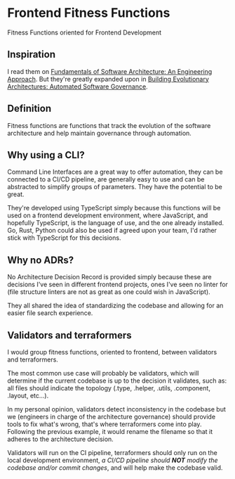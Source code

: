 # Frontend Fitness Functions

Fitness Functions oriented for Frontend Development

## Inspiration

I read them on [Fundamentals of Software Architecture: An Engineering Approach](https://amzn.eu/d/9ElDpva). But they're greatly expanded upon in [Building Evolutionary Architectures: Automated Software Governance](https://amzn.eu/d/125m9yo).

## Definition

Fitness functions are functions that track the evolution of the software architecture and help maintain governance through automation.

## Why using a CLI?

Command Line Interfaces are a great way to offer automation, they can be connected to a CI/CD pipeline, are generally easy to use and can be abstracted to simplify groups of parameters. They have the potential to be great.

They're developed using TypeScript simply because this functions will be used on a frontend development environment, where JavaScript, and hopefully TypeScript, is the language of use, and the one already installed. Go, Rust, Python could also be used if agreed upon your team, I'd rather stick with TypeScript for this decisions.

## Why no ADRs?

No Architecture Decision Record is provided simply because these are decisions I've seen in different frontend projects, ones I've seen no linter for (file structure linters are not as great as one could wish in JavaScript).

They all shared the idea of standardizing the codebase and allowing for an easier file search experience.

## Validators and terraformers

I would group fitness functions, oriented to frontend, between validators and terraformers.

The most common use case will probably be validators, which will determine if the current codebase is up to the decision it validates, such as: all files should indicate the topology (.type, .helper, .utils, .component, .layout, etc...).

In my personal opinion, validators detect inconsistency in the codebase but we (engineers in charge of the architecture governance) should provide tools to fix what's wrong, that's where terraformers come into play. Following the previous example, it would rename the filename so that it adheres to the architecture decision.

Validators will run on the CI pipeline, terraformers should only run on the local development environment, _a CI/CD pipeline should **NOT** modify the codebase and/or commit changes_, and will help make the codebase valid.
